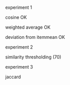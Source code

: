 experiment 1

cosine  OK

weighted average OK

deviation from itemmean OK



experiment 2

similarity	thresholding (70)



experiment 3

jaccard

